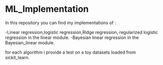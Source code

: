 # ML_Implementation

In this repository you can find my implementations of :

-Linear regression,logistic regression,Ridge regression, regularized logistic regression in the linear module.
-Bayesian linear regression in the Bayesian_linear module.

for each algorithm i provide a test on a toy datasets loaded from sickit_learn.
